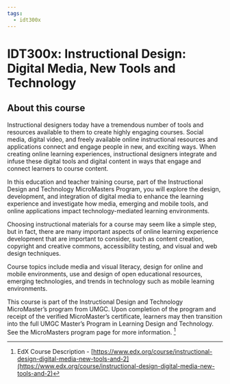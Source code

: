 ```yaml
---
tags: 
  - idt300x
---
```


# IDT300x: Instructional Design: Digital Media, New Tools and Technology

## About this course 

Instructional designers today have a tremendous number of tools and resources available to them to create highly engaging courses. Social media, digital video, and freely available online instructional resources and applications connect and engage people in new, and exciting ways. When creating online learning experiences, instructional designers integrate and infuse these digital tools and digital content in ways that engage and connect learners to course content.

In this education and teacher training course, part of the Instructional Design and Technology MicroMasters Program, you will explore the design, development, and integration of digital media to enhance the learning experience and investigate how media, emerging and mobile tools, and online applications impact technology-mediated learning environments.

Choosing instructional materials for a course may seem like a simple step, but in fact, there are many important aspects of online learning experience development that are important to consider, such as content creation, copyright and creative commons, accessibility testing, and visual and web design techniques.

Course topics include media and visual literacy, design for online and mobile environments, use and design of open educational resources, emerging technologies, and trends in technology such as mobile learning environments.

This course is part of the Instructional Design and Technology MicroMaster’s program from UMGC. Upon completion of the program and receipt of the verified MicroMaster’s certificate, learners may then transition into the full UMGC Master’s Program in Learning Design and Technology. See the MicroMasters program page for more information. [^1]

[^1]: EdX Course Description - [https://www.edx.org/course/instructional-design-digital-media-new-tools-and-2](https://www.edx.org/course/instructional-design-digital-media-new-tools-and-2)